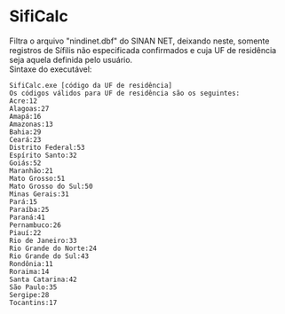 # SifiCalc
Filtra o arquivo "nindinet.dbf" do SINAN NET, deixando neste, somente registros de Sífilis não especificada confirmados e cuja UF de residência seja aquela definida pelo usuário.  
Sintaxe do executável:  

~~~
SifiCalc.exe [código da UF de residência]
Os códigos válidos para UF de residência são os seguintes:
Acre:12
Alagoas:27
Amapá:16
Amazonas:13
Bahia:29
Ceará:23
Distrito Federal:53
Espírito Santo:32
Goiás:52
Maranhão:21
Mato Grosso:51
Mato Grosso do Sul:50
Minas Gerais:31
Pará:15
Paraíba:25
Paraná:41
Pernambuco:26
Piauí:22
Rio de Janeiro:33
Rio Grande do Norte:24
Rio Grande do Sul:43
Rondônia:11
Roraima:14
Santa Catarina:42
São Paulo:35
Sergipe:28
Tocantins:17
~~~
